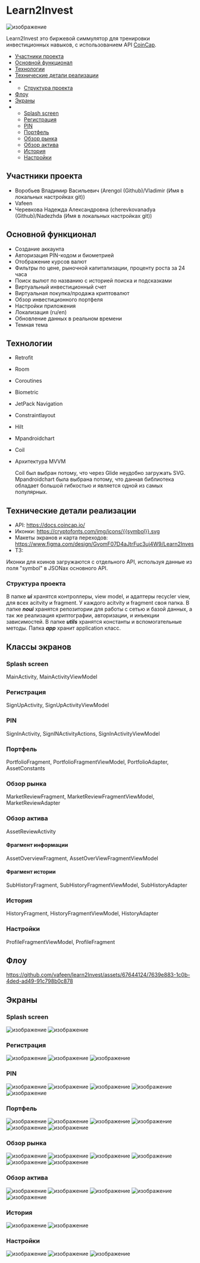 # Learn2Invest
![изображение](https://github.com/vafeen/learn2Invest/assets/67644124/f07c5098-a7da-4cb9-8f0d-de59f0486e6c)

Learn2Invest это биржевой симмулятор для тренировки инвестиционных навыков, с использованием API [CoinCap](https://docs.coincap.io/). 

* [Участники проекта](#участники-проекта)
* [Основной функционал](#основной-функционал)
* [Технологии](#технологии)
* [Технические детали реализации](#технические-детали-реализации)
* * [Структура проекта](#структура-проекта)
* [Флоу](#флоу)
* [Экраны](#экраны)
* * [Splash screen](#splash-screen-1)
  * [Регистрация](#регистрация-1)
  * [PIN](#pin-1)
  * [Портфель](#портфель-1)
  * [Обзор рынка](#обзор-рынка-1)
  * [Обзор актива](#обзор-актива-1)
  * [История](#история-1)
  * [Настройки](#настройки-1)

## Участники проекта 
* Воробьев Владимир Васильевич (Arengol (Github)/Vladimir (Имя в локальных настройках git))
* Vafeen
* Черевкова Надежда Александровна (cherevkovanadya (Github)/Nadezhda (Имя в локальных настройках
  git))

## Основной функционал 
* Создание аккаунта
* Авторизация PIN-кодом и биометрией
* Отображение курсов валют
* Фильтры по цене, рыночной капитализации, проценту роста за 24 часа
* Поиск вылют по названию с историей поиска и подсказками
* Виртуальный инвестиционный счет
* Виртуальная покупка/продажа криптовалют
* Обзор инвестиционного портфеля 
* Настройки приложения
* Локализация (ru/en)
* Обновление данных в реальном времени
* Темная тема

## Технологии 
* Retrofit
* Room
* Coroutines
* Biometric
* JetPack Navigation
* Constraintlayout
* Hilt
* Mpandroidchart
* Coil
* Архитектура MVVM
  
  Coil был выбран потому, что через Glide неудобно загружать SVG. Mpandroidchart была выбрана потому, что данная библиотека обладает большой гибкостью и является одной из самых популярных. 

## Технические детали реализации 
* API: https://docs.coincap.io/
* Иконки: https://cryptofonts.com/img/icons/{{symbol}}.svg
* Макеты экранов и карта переходов: https://www.figma.com/design/GvomF07D4aJtrFuc3uj4W9/Learn2Inves
* ТЗ: 

Иконки для коинов загружаются с отдельного API, используя данные из поля "symbol" в JSONах основного API. 

### Структура проекта
В папке ***ui*** хранятся контроллеры, view model, и адаптеры recycler view, для всех acitvity и fragment. У каждого acitvity и fragment своя папка. В папке ***noui*** хранятся репозитории для работы с сетью и базой данных, а так же реализация криптографии, авторизации, и инъекции зависимостей. В папке ***utils*** хранятся константы и вспомогательные методы. Папка ***app*** хранит application класс. 

## Классы экранов 
### Splash screen
MainActivity, MainActivityViewModel

### Регистрация 
SignUpActivity, SignUpActivityViewModel

### PIN
SignInActivity, SignINActivityActions, SignInActivityViewModel

### Портфель 
PortfolioFragment, PortfolioFragmentViewModel, PortfolioAdapter, AssetConstants

### Обзор рынка
MarketReviewFragment, MarketReviewFragmentViewModel, MarketReviewAdapter

### Обзор актива 
AssetReviewActivity

#### Фрагмент информации 
AssetOverviewFragment, AssetOverViewFragmentViewModel

#### Фрагмент истории 
SubHistoryFragment, SubHistoryFragmentViewModel, SubHistoryAdapter

### История 
HistoryFragment, HistoryFragmentViewModel, HistoryAdapter

### Настройки 
ProfileFragmentViewModel, ProfileFragment

## Флоу
https://github.com/vafeen/learn2Invest/assets/67644124/7639e883-1c0b-4ded-ad49-91c798b0c878

## Экраны 
### Splash screen 
![изображение](https://github.com/vafeen/learn2Invest/assets/67644124/266d9c22-32ce-429c-8eaf-6d6c84ad46ab) ![изображение](https://github.com/vafeen/learn2Invest/assets/67644124/d3c5999b-0032-4e28-8f58-77dbf59715d9)

### Регистрация
![изображение](https://github.com/vafeen/learn2Invest/assets/67644124/a2231dda-ee04-4f6b-b9c0-6f866735d21b) ![изображение](https://github.com/vafeen/learn2Invest/assets/67644124/f62095f4-c89a-4d5f-8286-3da9ba101c83)
![изображение](https://github.com/vafeen/learn2Invest/assets/67644124/feea49cf-4ab8-40a5-b4f5-e8645181c36c)
 
### PIN 
![изображение](https://github.com/vafeen/learn2Invest/assets/67644124/7beb25cd-c7e3-44dc-bb41-bef1ee9c1158) ![изображение](https://github.com/vafeen/learn2Invest/assets/67644124/51e21825-28d5-4c84-b619-e845b39a1c0a)
![изображение](https://github.com/vafeen/learn2Invest/assets/67644124/37c4e029-e40a-4f0b-964e-7c76d29142af) ![изображение](https://github.com/vafeen/learn2Invest/assets/67644124/f4a885c4-b4e7-43f2-9d1b-b8f97af9deb1)
![изображение](https://github.com/vafeen/learn2Invest/assets/67644124/0318aefc-865a-4f24-a73c-0c217af5e050)

### Портфель 
![изображение](https://github.com/vafeen/learn2Invest/assets/67644124/13ae0038-727f-4ece-9b41-e0fa1f3b854d) ![изображение](https://github.com/vafeen/learn2Invest/assets/67644124/5fa76421-f74b-4e6b-819c-a53743ee537d)
![изображение](https://github.com/vafeen/learn2Invest/assets/67644124/c079e9bb-c60e-4bc2-8fd9-66a647c91048) ![изображение](https://github.com/vafeen/learn2Invest/assets/67644124/07ec934c-33f8-4752-a5a9-b9a6355713be)
![изображение](https://github.com/vafeen/learn2Invest/assets/67644124/3412c347-13b8-4ad9-9b9d-3d977ca95c98) ![изображение](https://github.com/vafeen/learn2Invest/assets/67644124/c3a248fa-f8a7-42a9-b05b-2097cfb29a3e)


### Обзор рынка 
![изображение](https://github.com/vafeen/learn2Invest/assets/67644124/781684dc-6f39-4139-a35b-ac1419b5e0f9) ![изображение](https://github.com/vafeen/learn2Invest/assets/67644124/8807be34-1fea-41ba-a461-38eee33803bb)
![изображение](https://github.com/vafeen/learn2Invest/assets/67644124/bcc5e46f-86ed-41e7-bc66-cfb93c1f5e5f) ![изображение](https://github.com/vafeen/learn2Invest/assets/67644124/25331746-957e-4f8c-ac1f-fdf9f0886f8c)
![изображение](https://github.com/vafeen/learn2Invest/assets/67644124/32138a33-8e41-4c1a-9428-d3c8522b8b3b) ![изображение](https://github.com/vafeen/learn2Invest/assets/67644124/d5d089c0-feff-4c6f-bb0d-8fe14368d612)


### Обзор актива 
![изображение](https://github.com/vafeen/learn2Invest/assets/67644124/7442f586-138a-4a63-8072-a7331a194ab4) ![изображение](https://github.com/vafeen/learn2Invest/assets/67644124/88dd3a17-9b8a-4b88-990b-bd2e51e36c7b)
![изображение](https://github.com/vafeen/learn2Invest/assets/67644124/21198a3d-7d33-4aaf-b57f-b773375c152f) ![изображение](https://github.com/vafeen/learn2Invest/assets/67644124/a35bb0c9-c80e-43ce-998c-b5a50c740161)
![изображение](https://github.com/vafeen/learn2Invest/assets/67644124/c09205b3-4286-4709-9719-81d40bf274a5)

### История 
![изображение](https://github.com/vafeen/learn2Invest/assets/67644124/4b41a24a-3a97-4566-b665-3f425a6c111b) ![изображение](https://github.com/vafeen/learn2Invest/assets/67644124/a32bb428-4aad-4117-9a23-9bc00da7ecfb)

### Настройки 
![изображение](https://github.com/vafeen/learn2Invest/assets/67644124/a7ab6a8a-99cf-459c-9a58-23c38bbc4243) ![изображение](https://github.com/vafeen/learn2Invest/assets/67644124/9614395e-a854-4dcc-932c-703f733c5f73)
![изображение](https://github.com/vafeen/learn2Invest/assets/67644124/7d21243f-c22a-4002-9fac-7cb71008fa67)

















